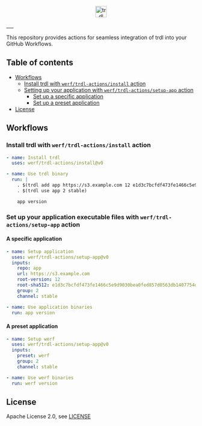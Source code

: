 <p align="center">
  <img src="https://trdl.dev/images/logo.svg" alt="trdl" style="max-height:100%;" height="30">
</p>
___

This repository provides actions for seamless integration of trdl into your GitHub Workflows.

## Table of contents

* [Workflows](#workflows)
  * [Install trdl with `werf/trdl-actions/install` action](#install-trdl-with-werftrdl-actionsinstall-action)
  * [Setting up your application with `werf/trdl-actions/setup-app` action](#setting-up-your-application-with-werftrdl-actionssetup-app-action)
    * [Set up a specific application](#set-up-a-specific-application)
    * [Set up a preset application](#set-up-a-preset-application)
* [License](#license)

## Workflows

### Install trdl with `werf/trdl-actions/install` action

```yaml
- name: Install trdl
  uses: werf/trdl-actions/install@v0

- name: Use trdl binary
  run: |
    . $(trdl add app https://s3.example.com 12 e1d3c7bcfdf473fe1466c5e9d9030bea0fed857d0563db1407754d2795256e4d063b099156807346cdcdc21d747326cc43f96fa2cacda5f1c67c8349fe09894d)
    . $(trdl use app 2 stable)

    app version
```

### Set up your application executable files with `werf/trdl-actions/setup-app` action

#### A specific application

```yaml
- name: Setup application
  uses: werf/trdl-actions/setup-app@v0
  inputs:
    repo: app
    url: https://s3.example.com
    root-version: 12
    root-sha512: e1d3c7bcfdf473fe1466c5e9d9030bea0fed857d0563db1407754d2795256e4d063b099156807346cdcdc21d747326cc43f96fa2cacda5f1c67c8349fe09894d
    group: 2
    channel: stable

- name: Use application binaries
  run: app version
```

#### A preset application

```yaml
- name: Setup werf
  uses: werf/trdl-actions/setup-app@v0
  inputs:
    preset: werf
    group: 2
    channel: stable

- name: Use werf binaries
  run: werf version
```

## License

Apache License 2.0, see [LICENSE](LICENSE)